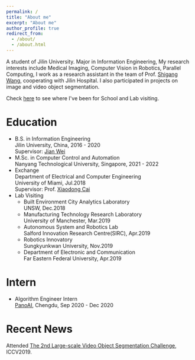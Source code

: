 ```yaml
---
permalink: /
title: "About me"
excerpt: "About me"
author_profile: true
redirect_from: 
  - /about/
  - /about.html
---
```


A student of Jilin University. Major in Information Engineering, My research interests include Medical Imaging, Computer Vision in Robotics, Parallel Computing, I work as a research assistant in the team of Prof. [Shigang Wang](http://dce.jlu.edu.cn/info/1066/5106.htm), cooperating with Jilin Hospital. I also participated in projects on image and video object segmentation.

Check [here](https://lesliewongcv.github.io/talkmap.html) to see where I've been for School and Lab visiting.

Education
======
* B.S. in Information Engineering  
  Jilin University, China, 2016 - 2020  
  Supervisor: [Jian Wei](https://wei-jian.github.io/publications/)  
* M.Sc. in Computer Control and Automation  
  Nanyang Technological University, Singapore, 2021 - 2022  
* Exchange  
  Department of Electrical and Computer Engineering  
  University of Miami, Jul.2018  
  Supervisor: Prof. [Xiaodong Cai](https://www.umcoe.miami.edu/faculty-directory/name/xiaodong-cai/)  
* Lab Visiting  
  * Built Environment City Analytics Laboratory  
    UNSW,                                     Dec.2018   
  * Manufacturing Technology Research Laboratory  
    University of Manchester,                 Mar.2019  
  * Autonomous System and Robotics Lab  
    Salford Innovation Research Centre(SIRC), Apr.2019  
  * Robotics Innovatory  
    Sungkyunkwan University,                  Nov.2019  
  * Department of Electronic and Communication  
    Far Eastern Federal University,           Apr.2019  

Intern
======      
  * Algorithm Engineer Intern  
    [PanoAI](https://www.pano-ai.com/), Chengdu, Sep 2020 - Dec 2020  

Recent News
======
Attended [The 2nd Large-scale Video Object Segmentation Challenge](https://youtube-vos.org/challenge/2019/), ICCV2019.